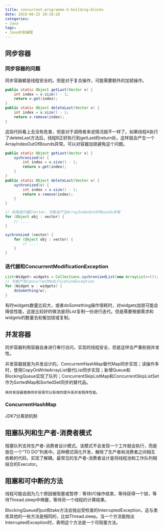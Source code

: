 ```yaml
---
title: concurrent-programme-5-building-blocks
date: 2019-06-25 10:10:28
categories:
- Java
tags: 
- Java并发编程
---
```


## 同步容器

### 同步容器的问题

同步容器都是线程安全的。但是对于复合操作，可能需要额外的加锁操作。

```java
public static Object getLast(Vector v) {
	int index = v.size() - 1;
	return v.get(index);
}
public static Object deleteLast(Vector v) {
	int index = v.size() - 1;
	return v.remove(index);
}
```

这段代码看上去没有危害，但是对于调用者来说情况就不一样了。如果线程A执行了deleteLast方法后，线程B正好执行到getLast的return处，这样就会产生一个ArrayIndexOutOfBounds异常。可以对容器加锁避免这个问题。

```java
public static Object getLast(Vector v) {
	sychronized(v) {
		int index = v.size() - 1;
		return v.get(index);
	}
}
public static Object deleteLast(Vector v) {
    sychronized(v) {
		int index = v.size() - 1;
		return v.remove(index);
    }
}
```

```java
// 利用迭代器Itertor，可能会产生ArrayIndexOutOfBounds异常
for (Object obj : vector) {
	// ....
}

sychronized (vector) {
    for (Object obj : vector) {
		// ....
	}	
}

```

### 迭代器和ConcurrentModificationException

```java
List<Widget> widgets = Collections.sychronizedList(new ArrayList<>());
// 可能产生ConcurrentModificationException
for (Widget w : widgets) {
	doSomething(w);
}
```

有时widgets数量比较大，或者doSomething操作很耗时，对widgets加锁可能会降低性能，这是比较好的做法是将List复制一份进行迭代。但是需要根据需求和widgets的数量去权衡加锁或复制。

## 并发容器

同步容器利用容器自身进行串行访问，实现的线程安全，但是这样会严重削弱并发性。

并发容器就是为并发设计的。ConcurrentHashMap替代Map同步实现；读操作多时，使用CopyOnWriteArrayList替代List同步实现；新增Queue和BlockingQueue实现了队列；ConcurrentSkipListMap和ConcurrentSkipListSet作为SortedMap和SortedSet同步的替代品。

```wiki
用并发容器替换同步容易可以有效的提升高并发程序性能。
```

### ConcurrentHashMap

JDK7分离锁机制

## 阻塞队列和生产者-消费者模式

阻塞队列支持生产者-消费者设计模式。该模式不会发现一个工作就会执行，而是放在一个“TO DO”列表中。这种模式简化开发，解除了生产者和消费者之间相互依赖的代码，实现了解耦。最常见的生产者-消费者设计是将线程池和工作队列相结合的Executor。

## 阻塞和可中断的方法

线程可能会因为几个原因被阻塞或暂停：等待I/O操作结束，等待获得一个锁，等待Thread.sleep中唤醒，等待另一个线程的计算结果。

BlockingQueue的put和take方法会抛出受检查的InterruptedException，这与类库其他的一些方法是相同的，比如Thread.sleep。当一个方法能抛出InterruptedException时，表明这个方法是一个可阻塞方法。



























